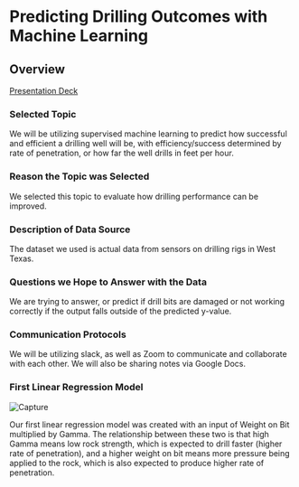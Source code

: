 # Predicting Drilling Outcomes with Machine Learning

## Overview

[Presentation Deck](https://docs.google.com/presentation/d/1TrmBVhpxC0uwEIJbYaWV1LSWlHm9EZwBkupt1_mkAKs/edit?usp=sharing)

### Selected Topic

We will be utilizing supervised machine learning to predict how successful and efficient a drilling well will be, with efficiency/success determined by rate of penetration, or how far the well drills in feet per hour.

### Reason the Topic was Selected

We selected this topic to evaluate how drilling performance can be improved.

### Description of Data Source

The dataset we used is actual data from sensors on drilling rigs in West Texas.

### Questions we Hope to Answer with the Data

We are trying to answer, or predict if drill bits are damaged or not working correctly if the output falls outside of the predicted y-value.

### Communication Protocols

We will be utilizing slack, as well as Zoom to communicate and collaborate with each other. We will also be sharing notes via Google Docs.

### First Linear Regression Model

![Capture](https://user-images.githubusercontent.com/77767984/132602322-cff08710-bd66-498e-8656-b785fc20bfa8.PNG)


Our first linear regression model was created with an input of Weight on Bit multiplied by Gamma. The relationship between these two is that high Gamma means low rock strength, which is expected to drill faster (higher rate of penetration), and a higher weight on bit means more pressure being applied to the rock, which is also expected to produce higher rate of penetration.
